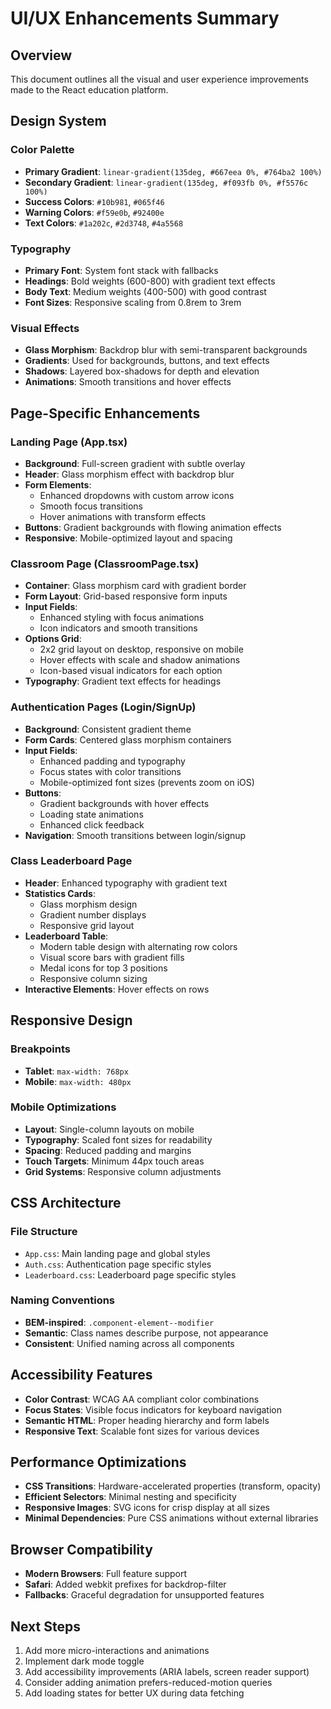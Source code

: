 # UI/UX Enhancements Summary

## Overview
This document outlines all the visual and user experience improvements made to the React education platform.

## Design System

### Color Palette
- **Primary Gradient**: `linear-gradient(135deg, #667eea 0%, #764ba2 100%)`
- **Secondary Gradient**: `linear-gradient(135deg, #f093fb 0%, #f5576c 100%)`
- **Success Colors**: `#10b981`, `#065f46`
- **Warning Colors**: `#f59e0b`, `#92400e`
- **Text Colors**: `#1a202c`, `#2d3748`, `#4a5568`

### Typography
- **Primary Font**: System font stack with fallbacks
- **Headings**: Bold weights (600-800) with gradient text effects
- **Body Text**: Medium weights (400-500) with good contrast
- **Font Sizes**: Responsive scaling from 0.8rem to 3rem

### Visual Effects
- **Glass Morphism**: Backdrop blur with semi-transparent backgrounds
- **Gradients**: Used for backgrounds, buttons, and text effects
- **Shadows**: Layered box-shadows for depth and elevation
- **Animations**: Smooth transitions and hover effects

## Page-Specific Enhancements

### Landing Page (App.tsx)
- **Background**: Full-screen gradient with subtle overlay
- **Header**: Glass morphism effect with backdrop blur
- **Form Elements**: 
  - Enhanced dropdowns with custom arrow icons
  - Smooth focus transitions
  - Hover animations with transform effects
- **Buttons**: Gradient backgrounds with flowing animation effects
- **Responsive**: Mobile-optimized layout and spacing

### Classroom Page (ClassroomPage.tsx)
- **Container**: Glass morphism card with gradient border
- **Form Layout**: Grid-based responsive form inputs
- **Input Fields**: 
  - Enhanced styling with focus animations
  - Icon indicators and smooth transitions
- **Options Grid**: 
  - 2x2 grid layout on desktop, responsive on mobile
  - Hover effects with scale and shadow animations
  - Icon-based visual indicators for each option
- **Typography**: Gradient text effects for headings

### Authentication Pages (Login/SignUp)
- **Background**: Consistent gradient theme
- **Form Cards**: Centered glass morphism containers
- **Input Fields**: 
  - Enhanced padding and typography
  - Focus states with color transitions
  - Mobile-optimized font sizes (prevents zoom on iOS)
- **Buttons**: 
  - Gradient backgrounds with hover effects
  - Loading state animations
  - Enhanced click feedback
- **Navigation**: Smooth transitions between login/signup

### Class Leaderboard Page
- **Header**: Enhanced typography with gradient text
- **Statistics Cards**: 
  - Glass morphism design
  - Gradient number displays
  - Responsive grid layout
- **Leaderboard Table**: 
  - Modern table design with alternating row colors
  - Visual score bars with gradient fills
  - Medal icons for top 3 positions
  - Responsive column sizing
- **Interactive Elements**: Hover effects on rows

## Responsive Design

### Breakpoints
- **Tablet**: `max-width: 768px`
- **Mobile**: `max-width: 480px`

### Mobile Optimizations
- **Layout**: Single-column layouts on mobile
- **Typography**: Scaled font sizes for readability
- **Spacing**: Reduced padding and margins
- **Touch Targets**: Minimum 44px touch areas
- **Grid Systems**: Responsive column adjustments

## CSS Architecture

### File Structure
- `App.css`: Main landing page and global styles
- `Auth.css`: Authentication page specific styles
- `Leaderboard.css`: Leaderboard page specific styles

### Naming Conventions
- **BEM-inspired**: `.component-element--modifier`
- **Semantic**: Class names describe purpose, not appearance
- **Consistent**: Unified naming across all components

## Accessibility Features
- **Color Contrast**: WCAG AA compliant color combinations
- **Focus States**: Visible focus indicators for keyboard navigation
- **Semantic HTML**: Proper heading hierarchy and form labels
- **Responsive Text**: Scalable font sizes for various devices

## Performance Optimizations
- **CSS Transitions**: Hardware-accelerated properties (transform, opacity)
- **Efficient Selectors**: Minimal nesting and specificity
- **Responsive Images**: SVG icons for crisp display at all sizes
- **Minimal Dependencies**: Pure CSS animations without external libraries

## Browser Compatibility
- **Modern Browsers**: Full feature support
- **Safari**: Added webkit prefixes for backdrop-filter
- **Fallbacks**: Graceful degradation for unsupported features

## Next Steps
1. Add more micro-interactions and animations
2. Implement dark mode toggle
3. Add accessibility improvements (ARIA labels, screen reader support)
4. Consider adding animation prefers-reduced-motion queries
5. Add loading states for better UX during data fetching